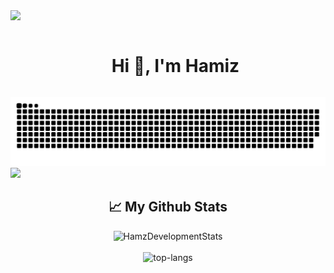 
<!--horizontal divider(gradiant)-->
<img src="https://user-images.githubusercontent.com/73097560/115834477-dbab4500-a447-11eb-908a-139a6edaec5c.gif">

<!--h1 without bottom border-->
<div id="user-content-toc">
  <ul align="center">
    <summary><h1 style="display: inline-block">Hi 👋, I'm Hamiz</h1></summary>
  </ul>
</div>


<!--- snake -->
<div align="center">
  <img  src="https://github.com/1999AZZAR/1999AZZAR/blob/main/resources/img/grid-snake.svg"
       alt="snake" /></a>
</div>

<img src="https://user-images.githubusercontent.com/73097560/115834477-dbab4500-a447-11eb-908a-139a6edaec5c.gif">

<h2 align="center">
  📈 My Github Stats
</h2>   
<p align="center">
  <img src="https://github-stats-hamzdevelopments-projects.vercel.app/api?username=HamzDevelopment&theme=dark&show_icons=true" alt="HamzDevelopmentStats" />  
  <br />
  <br />
  <img src="https://github-stats-hamzdevelopments-projects.vercel.app/api/top-langs/?username=HamzDevelopment&layout=compact&theme=dark" alt="top-langs" />
</p>

<br>
